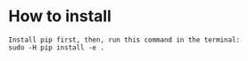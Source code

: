 # How to install

```
Install pip first, then, run this command in the terminal:
sudo -H pip install -e .
```
